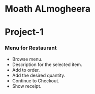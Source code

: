 # Moath ALmogheera

# Project-1

### Menu for Restaurant

* Browse menu.
* Description for the selected item.
* Add to order.
* Add the desired quantity.
* Continue to Checkout.
* Show receipt.